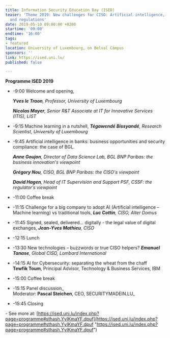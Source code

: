 ```yaml
---
title: Information Security Education Day (ISED)
teaser: 'Theme 2019: New challenges for CISO: Artificial intelligence, emerging technologies
  and regulations'
date: 2019-05-10 09:00:00 +0200
startime: '09:00'
endtime: '16:00'
tags:
- featured
location: University of Luxembourg, on Belval Campus
sponsors: ''
link: https://ised.uni.lu/
published: false

---
```

**Programme ISED 2019**

* -9:00 Welcome and opening, 

  **_Yves le Traon_**_, Professor, University of Luxembourg_

  **_Nicolas Mayer_**_, Senior R&T Associate at IT for Innovative Services (ITIS), LIST_
* -9:15 Machine learning in a nutshell, **_Tégawendé Bissyandé_**_, Research Scientist, University of Luxembourg_
* -9:45 Artificial intelligence in banks: business opportunities and security compliance: the case of BGL. 

  **_Anne Goujon_**_, Director of Data Science Lab, BGL BNP Paribas: the business innovation's viewpoint_

  **_Grégory Nou_**_, CISO, BGL BNP Paribas: the CISO's viewpoint_

  **_David Hagen_**_, Head of IT Supervision and Support PSF, CSSF: the regulator’s viewpoint_
* -11:00 Coffee break
* -11:15 Challenge for a big company to adopt AI (Artificial intelligence – Machine learning) vs traditional tools, **_Luc Cottin_**_, CISO, Alter Domus_
* -11:45 Signed, sealed, delivered… digitally - the legal value of digital exchanges, **_Jean-Yves Mathieu_**_, CISO_
* -12:15 Lunch
* -13:30 New technologies – buzzwords or true CISO helpers?  **_Emanuel Tanase_**_, Global CISO, Lombard International_
* -14:15 AI for Cybersecurity: separating the wheat from the chaff   
   **Tewfik Toum**, Principal Advisor, Technology & Business Services, IBM
* -15:00 Coffee break
* -15:15 Panel discussion_  
   Moderator: **Pascal Steichen**, CEO, SECURITYMADEIN.LU_
* -15:45 Closing

\- See more at: [https://ised.uni.lu/index.php?page=programme#sthash.YyIKmaYF.dpuf](https://ised.uni.lu/index.php?page=programme#sthash.YyIKmaYF.dpuf "https://ised.uni.lu/index.php?page=programme#sthash.YyIKmaYF.dpuf")